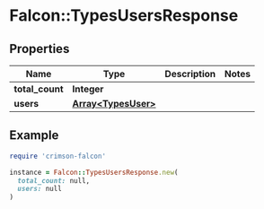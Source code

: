 # Falcon::TypesUsersResponse

## Properties

| Name | Type | Description | Notes |
| ---- | ---- | ----------- | ----- |
| **total_count** | **Integer** |  |  |
| **users** | [**Array&lt;TypesUser&gt;**](TypesUser.md) |  |  |

## Example

```ruby
require 'crimson-falcon'

instance = Falcon::TypesUsersResponse.new(
  total_count: null,
  users: null
)
```

